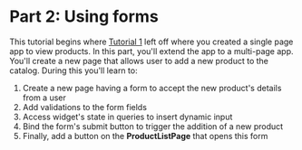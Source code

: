 # Part 2: Using forms

This tutorial begins where [Tutorial 1](https://docs.google.com/document/d/1MF52io4nymFJoeAoKQnOlovHMtwh5qbk0kRb9rNU1fI/edit#heading=h.rc9ynztdksa4) left off where you created a single page app to view products. In this part, you'll extend the app to a multi-page app. You'll create a new page that allows user to add a new product to the catalog. During this you'll learn to:

1. Create a new page having a form to accept the new product's details from a user
2. Add validations to the form fields
3. Access widget's state in queries to insert dynamic input
4. Bind the form's submit button to trigger the addition of a new product
5. Finally, add a button on the **ProductListPage** that opens this form 


